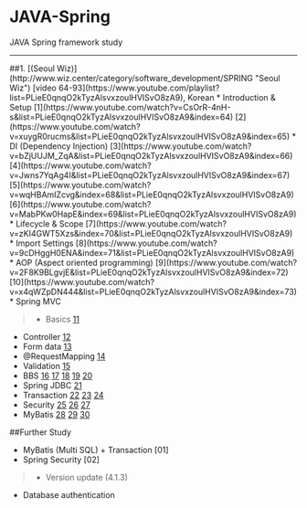 # JAVA-Spring
JAVA Spring framework study
<hr/>
##1. [(Seoul Wiz)](http://www.wiz.center/category/software_development/SPRING "Seoul Wiz") [video 64-93](https://www.youtube.com/playlist?list=PLieE0qnqO2kTyzAlsvxzoulHVISvO8zA9), Korean
* Introduction & Setup
[1](https://www.youtube.com/watch?v=CsOrR-4nH-s&list=PLieE0qnqO2kTyzAlsvxzoulHVISvO8zA9&index=64)
[2](https://www.youtube.com/watch?v=xuygR0rucms&list=PLieE0qnqO2kTyzAlsvxzoulHVISvO8zA9&index=65)
* DI (Dependency Injection)
[3](https://www.youtube.com/watch?v=bZjUUJM_ZqA&list=PLieE0qnqO2kTyzAlsvxzoulHVISvO8zA9&index=66)
[4](https://www.youtube.com/watch?v=Jwns7YqAg4I&list=PLieE0qnqO2kTyzAlsvxzoulHVISvO8zA9&index=67)
[5](https://www.youtube.com/watch?v=wqHBAmIZcvg&index=68&list=PLieE0qnqO2kTyzAlsvxzoulHVISvO8zA9)
[6](https://www.youtube.com/watch?v=MabPKw0HapE&index=69&list=PLieE0qnqO2kTyzAlsvxzoulHVISvO8zA9)
* Lifecycle & Scope
[7](https://www.youtube.com/watch?v=zKI4GWT5Xzs&index=70&list=PLieE0qnqO2kTyzAlsvxzoulHVISvO8zA9)
* Import Settings
[8](https://www.youtube.com/watch?v=9cDHggH0ENA&index=71&list=PLieE0qnqO2kTyzAlsvxzoulHVISvO8zA9)
* AOP (Aspect oriented programming)
[9](https://www.youtube.com/watch?v=2F8K9BLgvjE&list=PLieE0qnqO2kTyzAlsvxzoulHVISvO8zA9&index=72)
[10](https://www.youtube.com/watch?v=x4qWZpDN444&list=PLieE0qnqO2kTyzAlsvxzoulHVISvO8zA9&index=73)
* Spring MVC

>* Basics
[11](https://www.youtube.com/watch?v=6P9C3myUsrw&list=PLieE0qnqO2kTyzAlsvxzoulHVISvO8zA9&index=74)
* Controller
[12](https://www.youtube.com/watch?v=MDFEmeuTuv4&list=PLieE0qnqO2kTyzAlsvxzoulHVISvO8zA9&index=75)
* Form data
[13](https://www.youtube.com/watch?v=g4pTP69HrNw&list=PLieE0qnqO2kTyzAlsvxzoulHVISvO8zA9&index=76)
* @RequestMapping
[14](https://www.youtube.com/watch?v=dlqoM31YPJ8&list=PLieE0qnqO2kTyzAlsvxzoulHVISvO8zA9&index=77)
* Validation
[15](https://www.youtube.com/watch?v=h0yhYSjA9JI&list=PLieE0qnqO2kTyzAlsvxzoulHVISvO8zA9&index=78)
* BBS
[16](https://www.youtube.com/watch?v=RYqlq1F9Jb8&list=PLieE0qnqO2kTyzAlsvxzoulHVISvO8zA9&index=79)
[17](https://www.youtube.com/watch?v=6fjShNxd8_c&list=PLieE0qnqO2kTyzAlsvxzoulHVISvO8zA9&index=80)
[18](https://www.youtube.com/watch?v=HTFmBE9kZKs&list=PLieE0qnqO2kTyzAlsvxzoulHVISvO8zA9&index=81)
[19](https://www.youtube.com/watch?v=7uaw6_j3cos&list=PLieE0qnqO2kTyzAlsvxzoulHVISvO8zA9&index=82)
[20](https://www.youtube.com/watch?v=007mbb_Kcs0&list=PLieE0qnqO2kTyzAlsvxzoulHVISvO8zA9&index=83)
* Spring JDBC
[21](https://www.youtube.com/watch?v=bEQJ4paS3G4&list=PLieE0qnqO2kTyzAlsvxzoulHVISvO8zA9&index=84)
* Transaction
[22](https://www.youtube.com/watch?v=jSNrGgHk-ds&index=85&list=PLieE0qnqO2kTyzAlsvxzoulHVISvO8zA9)
[23](https://www.youtube.com/watch?v=_TVaxeazdPw&index=86&list=PLieE0qnqO2kTyzAlsvxzoulHVISvO8zA9)
[24](https://www.youtube.com/watch?v=lghTKlGyVT8&index=87&list=PLieE0qnqO2kTyzAlsvxzoulHVISvO8zA9)
* Security
[25](https://www.youtube.com/watch?v=_pMwwaHnzj4&index=88&list=PLieE0qnqO2kTyzAlsvxzoulHVISvO8zA9)
[26](https://www.youtube.com/watch?v=ygRCSlF_B_E&list=PLieE0qnqO2kTyzAlsvxzoulHVISvO8zA9&index=89)
[27](https://www.youtube.com/watch?v=5tbVE1nOGdk&index=90&list=PLieE0qnqO2kTyzAlsvxzoulHVISvO8zA9)
* MyBatis
[28](https://www.youtube.com/watch?v=sTfgANm41LQ&index=91&list=PLieE0qnqO2kTyzAlsvxzoulHVISvO8zA9)
[29](https://www.youtube.com/watch?v=Lx5KrCP2nVQ&index=92&list=PLieE0qnqO2kTyzAlsvxzoulHVISvO8zA9)
[30](https://www.youtube.com/watch?v=qVXIC2P1tuU&list=PLieE0qnqO2kTyzAlsvxzoulHVISvO8zA9&index=93)

##Further Study

* MyBatis (Multi SQL) + Transaction [01]
* Spring Security [02]

>* Version update (4.1.3)
* Database authentication

